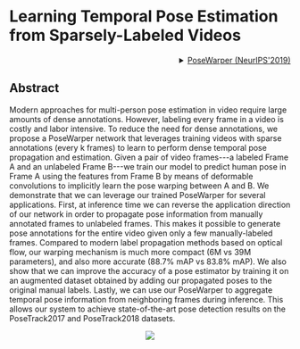 # Learning Temporal Pose Estimation from Sparsely-Labeled Videos

<!-- [ALGORITHM] -->

<details>
<summary align="right"><a href="https://arxiv.org/abs/1906.04016">PoseWarper (NeurIPS'2019)</a></summary>

```bibtex
@inproceedings{NIPS2019_gberta,
title = {Learning Temporal Pose Estimation from Sparsely Labeled Videos},
author = {Bertasius, Gedas and Feichtenhofer, Christoph, and Tran, Du and Shi, Jianbo, and Torresani, Lorenzo},
booktitle = {Advances in Neural Information Processing Systems 33},
year = {2019},
}
```

</details>

## Abstract

<!-- [ABSTRACT] -->

Modern approaches for multi-person pose estimation in video require large amounts of dense annotations. However, labeling every frame in a video is costly and labor intensive. To reduce the need for dense annotations, we propose a PoseWarper network that leverages training videos with sparse annotations (every k frames) to learn to perform dense temporal pose propagation and estimation. Given a pair of video frames---a labeled Frame A and an unlabeled Frame B---we train our model to predict human pose in Frame A using the features from Frame B by means of deformable convolutions to implicitly learn the pose warping between A and B. We demonstrate that we can leverage our trained PoseWarper for several applications. First, at inference time we can reverse the application direction of our network in order to propagate pose information from manually annotated frames to unlabeled frames. This makes it possible to generate pose annotations for the entire video given only a few manually-labeled frames. Compared to modern label propagation methods based on optical flow, our warping mechanism is much more compact (6M vs 39M parameters), and also more accurate (88.7% mAP vs 83.8% mAP). We also show that we can improve the accuracy of a pose estimator by training it on an augmented dataset obtained by adding our propagated poses to the original manual labels. Lastly, we can use our PoseWarper to aggregate temporal pose information from neighboring frames during inference. This allows our system to achieve state-of-the-art pose detection results on the PoseTrack2017 and PoseTrack2018 datasets.

<!-- [IMAGE] -->

<div align=center>
<img src="https://user-images.githubusercontent.com/15977946/146521380-97f7c23c-4960-454c-bd93-426a9cca175c.png">
</div>
